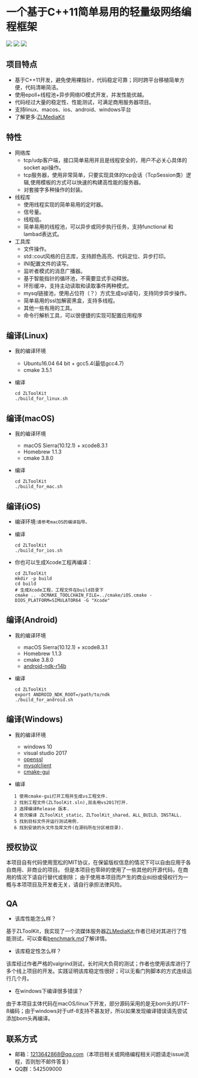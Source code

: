 # 一个基于C++11简单易用的轻量级网络编程框架

![](https://github.com/ZLMediaKit/ZLToolKit/actions/workflows/cmake.yml/badge.svg)
![](https://github.com/ZLMediaKit/ZLToolKit/actions/workflows/macos.yml/badge.svg)
![](https://github.com/ZLMediaKit/ZLToolKit/actions/workflows/msvc-ci.yml/badge.svg)

## 项目特点
- 基于C++11开发，避免使用裸指针，代码稳定可靠；同时跨平台移植简单方便，代码清晰简洁。
- 使用epoll+线程池+异步网络IO模式开发，并发性能优越。
- 代码经过大量的稳定性、性能测试，可满足商用服务器项目。
- 支持linux、macos、ios、android、windows平台
- 了解更多:[ZLMediaKit](https://github.com/ZLMediaKit/ZLMediaKit)

## 特性
- 网络库
  - tcp/udp客户端，接口简单易用并且是线程安全的，用户不必关心具体的socket api操作。
  - tcp服务器，使用非常简单，只要实现具体的tcp会话（TcpSession类）逻辑,使用模板的方式可以快速的构建高性能的服务器。
  - 对套接字多种操作的封装。
- 线程库
  - 使用线程实现的简单易用的定时器。
  - 信号量。
  - 线程组。
  - 简单易用的线程池，可以异步或同步执行任务，支持functional 和 lambad表达式。
- 工具库
  - 文件操作。
  - std::cout风格的日志库，支持颜色高亮、代码定位、异步打印。
  - INI配置文件的读写。
  - 监听者模式的消息广播器。
  - 基于智能指针的循环池，不需要显式手动释放。
  - 环形缓冲，支持主动读取和读取事件两种模式。
  - mysql链接池，使用占位符（？）方式生成sql语句，支持同步异步操作。
  - 简单易用的ssl加解密黑盒，支持多线程。
  - 其他一些有用的工具。
  - 命令行解析工具，可以很便捷的实现可配置应用程序

## 编译(Linux)
- 我的编译环境
  - Ubuntu16.04 64 bit + gcc5.4(最低gcc4.7)
  - cmake 3.5.1
- 编译

  ```
  cd ZLToolKit
  ./build_for_linux.sh
  ```  
  
## 编译(macOS)
- 我的编译环境
  - macOS Sierra(10.12.1) + xcode8.3.1
  - Homebrew 1.1.3
  - cmake 3.8.0
- 编译
  
  ```
  cd ZLToolKit
  ./build_for_mac.sh
  ```
	 
## 编译(iOS)
- 编译环境:`请参考macOS的编译指导。`
- 编译
  
  ```
  cd ZLToolKit
  ./build_for_ios.sh
  ```
- 你也可以生成Xcode工程再编译：

  ```
  cd ZLToolKit
  mkdir -p build
  cd build
  # 生成Xcode工程，工程文件在build目录下
  cmake .. -DCMAKE_TOOLCHAIN_FILE=../cmake/iOS.cmake -DIOS_PLATFORM=SIMULATOR64 -G "Xcode"
  ```
## 编译(Android)
- 我的编译环境
  - macOS Sierra(10.12.1) + xcode8.3.1
  - Homebrew 1.1.3
  - cmake 3.8.0
  - [android-ndk-r14b](https://dl.google.com/android/repository/android-ndk-r14b-darwin-x86_64.zip)
- 编译

  ```
  cd ZLToolKit
  export ANDROID_NDK_ROOT=/path/to/ndk
  ./build_for_android.sh
  ```
## 编译(Windows)
- 我的编译环境
  - windows 10
  - visual studio 2017
  - [openssl](http://slproweb.com/download/Win32OpenSSL-1_1_0f.exe)
  - [mysqlclient](https://dev.mysql.com/downloads/file/?id=472430)
  - [cmake-gui](https://cmake.org/files/v3.10/cmake-3.10.0-rc1-win32-x86.msi)
  
- 编译
```
   1 使用cmake-gui打开工程并生成vs工程文件.
   2 找到工程文件(ZLToolKit.sln),双击用vs2017打开.
   3 选择编译Release 版本.
   4 依次编译 ZLToolKit_static、ZLToolKit_shared、ALL_BUILD、INSTALL.
   5 找到目标文件并运行测试用例.
   6 找到安装的头文件及库文件(在源码所在分区根目录).
```
## 授权协议

本项目自有代码使用宽松的MIT协议，在保留版权信息的情况下可以自由应用于各自商用、非商业的项目。
但是本项目也零碎的使用了一些其他的开源代码，在商用的情况下请自行替代或剔除；
由于使用本项目而产生的商业纠纷或侵权行为一概与本项项目及开发者无关，请自行承担法律风险。

## QA
 - 该库性能怎么样？

基于ZLToolKit，我实现了一个流媒体服务器[ZLMediaKit](https://github.com/ZLMediaKit/ZLMediaKit);作者已经对其进行了性能测试，可以查看[benchmark.md](https://github.com/ZLMediaKit/ZLMediaKit/blob/master/benchmark.md)了解详情。

 - 该库稳定性怎么样？

该库经过作者严格的valgrind测试，长时间大负荷的测试；作者也使用该库进行了多个线上项目的开发。实践证明该库稳定性很好；可以无看门狗脚本的方式连续运行几个月。

 - 在windows下编译很多错误？
 
 由于本项目主体代码在macOS/linux下开发，部分源码采用的是无bom头的UTF-8编码；由于windows对于utf-8支持不甚友好，所以如果发现编译错误请先尝试添加bom头再编译。


## 联系方式
- 邮箱：<1213642868@qq.com>（本项目相关或网络编程相关问题请走issue流程，否则恕不邮件答复）
- QQ群：542509000


